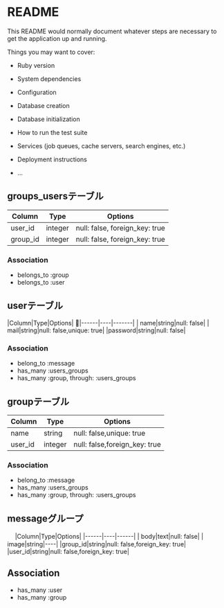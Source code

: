 # README

This README would normally document whatever steps are necessary to get the
application up and running.

Things you may want to cover:

* Ruby version

* System dependencies

* Configuration

* Database creation

* Database initialization

* How to run the test suite

* Services (job queues, cache servers, search engines, etc.)

* Deployment instructions

* ...

## groups_usersテーブル

|Column|Type|Options|
|------|----|-------|
|user_id|integer|null: false, foreign_key: true|
|group_id|integer|null: false, foreign_key: true|

### Association
- belongs_to :group
- belongs_to :user

## userテーブル

|Column|Type|Options|
|------|----|-------|
|  name|string|null: false|
|  mail|string|null: false,unique: true|
|password|string|null: false|

### Association
- belong_to :message
- has_many :users_groups
- has_many :group, through: :users_groups

## groupテーブル

|Column|Type|Options|
|------|----|------|
|  name|string|null: false,unique: true|
|user_id|integer|null: false,foreign_key: true|

### Association
- belong_to :message
- has_many :users_groups
- has_many :group, through: :users_groups

## messageグループ
　
|Column|Type|Options|
|------|----|------|
|  body|text|null: false|
| image|string|----|
|group_id|string|null: false,foreign_key: true|
|user_id|string|null: false,foreign_key: true|

## Association
- has_many :user
- has_many :group